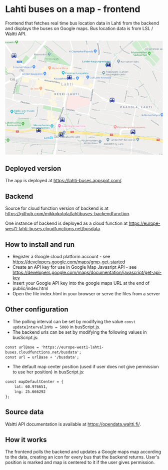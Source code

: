 # Lahti buses on a map - frontend
Frontend that fetches real time bus location data in Lahti from the backend and displays the buses on Google maps. Bus location data is from LSL / Waltti API.

![alt text](./lahtibuses_screen.png "Lahti buses screencapture")

## Deployed version
The app is deployed at https://lahti-buses.appspot.com/.

## Backend
Source for cloud function version of backend is at https://github.com/mikkokotola/lahtibuses-backendfunction.

One instance of backend is deployed as a cloud function at https://europe-west1-lahti-buses.cloudfunctions.net/busdata.

## How to install and run
- Register a Google cloud platform account - see https://developers.google.com/maps/gmp-get-started
- Create an API key for use in Google Map Javasript API - see https://developers.google.com/maps/documentation/javascript/get-api-key
- Insert your Google API key into the google maps URL at the end of public/index.html
- Open the file index.html in your browser or serve the files from a server

## Other configuration
- The polling interval can be set by modifying the value `const updateIntervalInMs = 5000` in busScript.js.
- The backend urls can be set by modifying the following values in busScript.js: 
```
const urlBase = 'https://europe-west1-lahti-buses.cloudfunctions.net/busdata';
const url = urlBase + '/busdata';
```
- The default map center position (used if user does not give permission to use her position) in busScript.js: 
```
const mapDefaultCenter = {
    lat: 60.976651,
    lng: 25.666292
};
```

## Source data
Waltti API documentation is available at https://opendata.waltti.fi/.

## How it works
The frontend polls the backend and updates a Google maps map according to the data, creating an icon for every bus that the backend returns. User's position is marked and map is centered to it if the user gives permission.